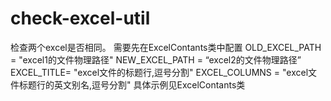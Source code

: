 # check-excel-util
检查两个excel是否相同。 需要先在ExcelContants类中配置 OLD_EXCEL_PATH = "excel1的文件物理路径" NEW_EXCEL_PATH = “excel2的文件物理路径” EXCEL_TITLE= "excel文件的标题行,逗号分割" EXCEL_COLUMNS = "excel文件标题行的英文别名,逗号分割"  具体示例见ExcelContants类
